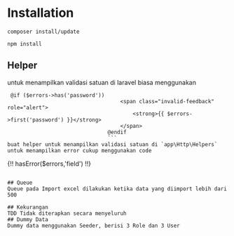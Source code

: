 # Installation
```
composer install/update
```
`npm install`

## Helper
untuk menampilkan validasi satuan di laravel biasa menggunakan

```
 @if ($errors->has('password'))
                                    <span class="invalid-feedback" role="alert">
                                        <strong>{{ $errors->first('password') }}</strong>
                                    </span>
                                @endif
                                ```
buat helper untuk menampilkan validasi satuan di `app\Http\Helpers`
untuk menampilkan error cukup menggunakan code
```
{!! hasError($errors,'field') !!}
```

## Queue
Queue pada Import excel dilakukan ketika data yang diimport lebih dari 500

## Kekurangan
TDD Tidak diterapkan secara menyeluruh
## Dummy Data
Dummy data menggunakan Seeder, berisi 3 Role dan 3 User
